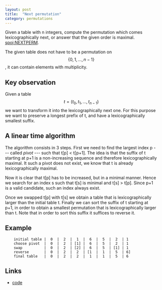 ```yaml
---
layout: post
title:  "Next permutation"
category: permutations
---
```


Given a table with n integers, compute the permutation which comes lexicographically next, or answer that the given order is maximal. [spoj:NEXTPERM](http://www.spoj.com/SHORTEN/problems/NEXTPERM/).

The given table does not have to be a permutation on $$\{0,1,\ldots,n-1\}$$, it can contain elements with multiplicity.

## Key observation

Given a table $$t=(t_0,t_1,\ldots,t_{n-1})$$ we want to transform it into the lexicographically next one.  For this purpose we want to preserve a longest prefix of t, and have a lexicographically smallest suffix.

## A linear time algorithm

The algorithm consists in 3 steps.  First we need to find the largest index p --- called *pivot* --- such that t[p] < t[p+1].  The idea is that the suffix of t starting at p+1 is a non-increasing sequence and therefore lexicographically maximal.  It such a pivot does not exist, we know that t is already lexicographically maximal.

Now it is clear that t[p] has to be increased, but in a minimal manner. Hence we search for an index s such that t[s] is minimal and t[s] > t[p].  Since p+1 is a valid candidate, such an index always exist.

Once we swapped t[p] with t[s] we obtain a table that is lexicographically larger than the initial table t.  Finally we can sort the suffix of t starting at p+1, in order to obtain a smallest permutation that is lexicographically larger than t.   Note that in order to sort this suffix it suffices to reverse it.

## Example


        initial table |  0  |  2  |  1  |  6  |  5  |  2  | 1
        choose pivot  |  0  |  2  | [1] |  6  |  5  |  2  | 1
        swap          |  0  |  2  | [2] |  6  |  5  | [1] | 1
        reverse       |  0  |  2  |  2  | [1  |  1  |  5  | 6]
        final table   |  0  |  2  |  2  |  1  |  1  |  5  | 6


## Links

* [code](http://pythonhosted.org/tryalgo/_modules/tryalgo/next_permutation.html#next_permutation)
